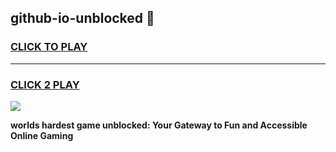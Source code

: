 
## github-io-unblocked 👋
<h3>
<a href="https://premium.freeplayer.one?title=github-io-unblocked&ref=14F">CLICK TO PLAY</a></h3>
<hr>

<h3>
<a href="https://premium.freeplayer.one?title=github-io-unblocked&ref=14F">CLICK 2 PLAY</a>
  
</h3>

<a href="https://premium.freeplayer.one?title=github-io-unblocked&ref=12F/"><img src="https://clearcache.store/games.png"></a>


**worlds hardest game unblocked: Your Gateway to Fun and Accessible Online Gaming**
